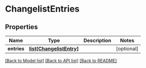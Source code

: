 # ChangelistEntries

## Properties
Name | Type | Description | Notes
------------ | ------------- | ------------- | -------------
**entries** | [**list[ChangelistEntry]**](ChangelistEntry.md) |  | [optional] 

[[Back to Model list]](../README.md#documentation-for-models) [[Back to API list]](../README.md#documentation-for-api-endpoints) [[Back to README]](../README.md)


